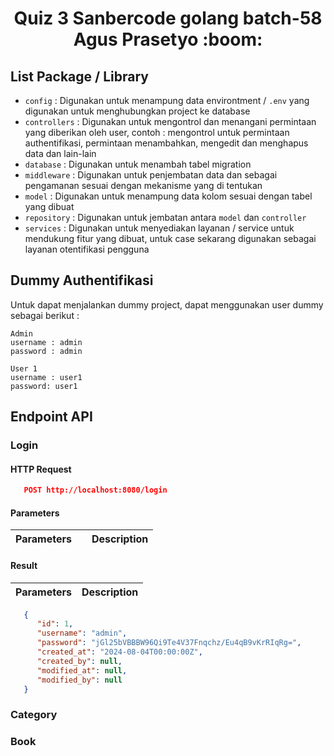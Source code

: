 <div align="center">
   <h1>
      Quiz 3 Sanbercode golang batch-58 Agus Prasetyo :boom:
   </h1>
</div>

## List Package / Library
- `config` : Digunakan untuk menampung data environtment / `.env` yang digunakan untuk menghubungkan project ke database
- `controllers` : Digunakan untuk mengontrol dan menangani permintaan yang diberikan oleh user, contoh : mengontrol untuk permintaan authentifikasi, permintaan menambahkan, mengedit dan menghapus data dan lain-lain
- `database` : Digunakan untuk menambah tabel migration
- `middleware` : Digunakan untuk penjembatan data dan sebagai pengamanan sesuai dengan mekanisme yang di tentukan
- `model` : Digunakan untuk menampung data kolom sesuai dengan tabel yang dibuat
- `repository` : Digunakan untuk jembatan antara `model` dan `controller`
- `services` : Digunakan untuk menyediakan layanan / service untuk mendukung fitur yang dibuat, untuk case sekarang digunakan sebagai layanan otentifikasi pengguna

## Dummy Authentifikasi
Untuk dapat menjalankan dummy project, dapat menggunakan user dummy sebagai berikut : <br>
```
Admin
username : admin
password : admin

User 1
username : user1
password: user1
```

## Endpoint API
### Login
#### HTTP Request
```json
   POST http://localhost:8080/login
```
#### Parameters
| Parameters    |               | Description  |
| ------------- |:-------------:| ------------- |

#### Result
| Parameters    |  Description  |
| ------------- |:--------------|

```json
   {
      "id": 1,
      "username": "admin",
      "password": "jGl25bVBBBW96Qi9Te4V37Fnqchz/Eu4qB9vKrRIqRg=",
      "created_at": "2024-08-04T00:00:00Z",
      "created_by": null,
      "modified_at": null,
      "modified_by": null
   }
```

### Category

### Book
